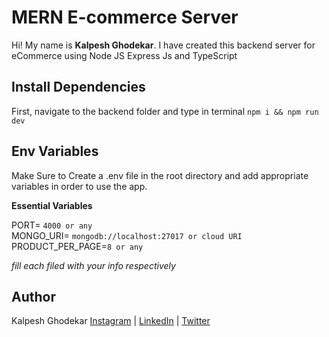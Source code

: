 # MERN E-commerce Server 

Hi! My name is **Kalpesh Ghodekar**. I have created this backend server for eCommerce using Node JS Express Js and TypeScript 


## Install Dependencies

   First, navigate to the backend folder and type in terminal  `npm i && npm run dev`

## Env Variables
Make Sure to Create a .env file in the root directory and add appropriate variables in order to use the app.

**Essential Variables**  

PORT=  `4000 or any`  
MONGO_URI=  `mongodb://localhost:27017 or cloud URI`    
PRODUCT_PER_PAGE=`8 or any`

_fill each filed with your info respectively_
## Author
Kalpesh Ghodekar
[Instagram](https://www.instagram.com/kalpesh__027/)  |  [LinkedIn](https://www.linkedin.com/in/kalpesh-ghodekar/) | [Twitter](https://twitter.com/kalpesh__027)


